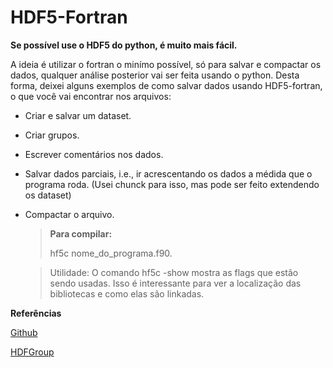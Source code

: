 # HDF5-Fortran

  **Se possível use o HDF5 do python, é muito mais fácil.**

  A ideia é utilizar o fortran o minímo possível, só para salvar e compactar os dados, qualquer
análise posterior vai ser feita usando o python. Desta forma, deixei alguns exemplos de como
salvar dados usando HDF5-fortran, o que você vai encontrar nos arquivos:

- Criar e salvar um dataset.
- Criar grupos.
- Escrever comentários nos dados.
- Salvar dados parciais, i.e., ir acrescentando os dados a médida que o programa roda.
(Usei chunck para isso, mas pode ser feito extendendo os dataset)
- Compactar o arquivo.

  > **Para compilar:**
  >
  >  hf5c nome_do_programa.f90.

  > Utilidade:
  > O comando hf5c -show mostra as flags que estão sendo usadas. Isso é interessante para
  > ver a localização das bibliotecas e como elas são linkadas. 


**Referências**

[Github](https://github.com/mokus0/hdf5/tree/master/fortran/examples)

[HDFGroup](https://support.hdfgroup.org/HDF5/examples/api-fortran.html)
